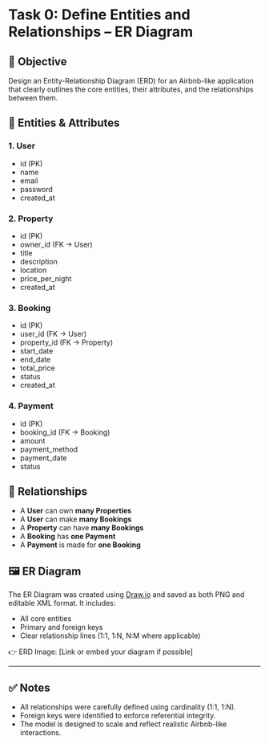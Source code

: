 # Task 0: Define Entities and Relationships – ER Diagram

## 📌 Objective
Design an Entity-Relationship Diagram (ERD) for an Airbnb-like application that clearly outlines the core entities, their attributes, and the relationships between them.

## 🧱 Entities & Attributes

### 1. **User**
- id (PK)
- name
- email
- password
- created_at

### 2. **Property**
- id (PK)
- owner_id (FK → User)
- title
- description
- location
- price_per_night
- created_at

### 3. **Booking**
- id (PK)
- user_id (FK → User)
- property_id (FK → Property)
- start_date
- end_date
- total_price
- status
- created_at

### 4. **Payment**
- id (PK)
- booking_id (FK → Booking)
- amount
- payment_method
- payment_date
- status

## 🔗 Relationships
- A **User** can own **many Properties**
- A **User** can make **many Bookings**
- A **Property** can have **many Bookings**
- A **Booking** has **one Payment**
- A **Payment** is made for **one Booking**

## 🖼 ER Diagram
The ER Diagram was created using [Draw.io](https://draw.io) and saved as both PNG and editable XML format. It includes:
- All core entities
- Primary and foreign keys
- Clear relationship lines (1:1, 1:N, N:M where applicable)

👉 ERD Image: [Link or embed your diagram if possible]

---

## ✅ Notes
- All relationships were carefully defined using cardinality (1:1, 1:N).
- Foreign keys were identified to enforce referential integrity.
- The model is designed to scale and reflect realistic Airbnb-like interactions.


